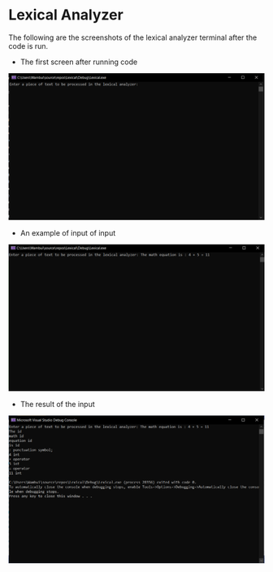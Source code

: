 # Lexical Analyzer

The following are the screenshots of the lexical analyzer terminal after the code is run.

 - The first screen after running code

<img src = "/screenshots/screenshot1.PNG"
	alt = "Input lines"/>

 - An example of input of input

<img src = "/screenshots/input.PNG"
	alt = "Input screen" />

 - The result of the input

<img src = "/screenshots/result.PNG"
	alt = "Outputs screen" />
